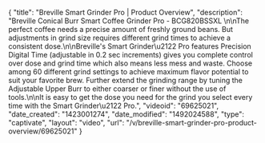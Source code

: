 {
    "title": "Breville Smart Grinder Pro | Product Overview",
    "description": "Breville Conical Burr Smart Coffee Grinder Pro - BCG820BSSXL \n\nThe perfect coffee needs a precise amount of freshly ground beans. But adjustments in grind size requires different grind times to achieve a consistent dose.\n\nBreville's Smart Grinder\u2122 Pro features Precision Digital Time (adjustable in 0.2 sec increments) gives you complete control over dose and grind time which also means less mess and waste. Choose among 60 different grind settings to achieve maximum flavor potential to suit your favorite brew. Further extend the grinding range by tuning the Adjustable Upper Burr to either coarser or finer without the use of tools.\n\nIt is easy to get the dose you need for the grind you select every time with the Smart Grinder\u2122 Pro.",
    "videoid": "69625021",
    "date_created": "1423001274",
    "date_modified": "1492024588",
    "type": "captivate",
    "layout": "video",
    "url": "\/v\/breville-smart-grinder-pro-product-overview\/69625021"
}